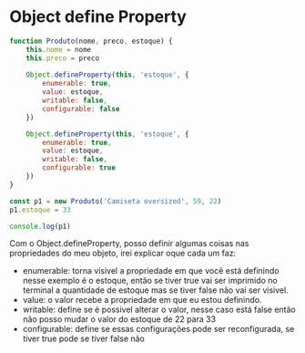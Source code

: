 # Object define Property

```javascript
function Produto(nome, preco, estoque) {
    this.nome = nome 
    this.preco = preco 
   
    Object.defineProperty(this, 'estoque', {
        enumerable: true,
        value: estoque,
        writable: false,
        configurable: false
    })

    Object.defineProperty(this, 'estoque', {
        enumerable: true,
        value: estoque,
        writable: false,
        configurable: true
    })
}

const p1 = new Produto('Camiseta oversized', 59, 22)
p1.estoque = 33

console.log(p1)
```

Com o Object.defineProperty, posso definir algumas coisas nas propriedades do meu objeto, irei explicar oque cada um faz:
- enumerable: torna visivel a propriedade em que você está definindo nesse exemplo é o estoque, então se tiver true vai ser imprimido no terminal a quantidade de estoque mas se tiver false não vai ser visivel.
- value: o valor recebe a propriedade em que eu estou definindo.
- writable: define se é possivel alterar o valor, nesse caso está false então não posso mudar o valor do estoque de 22 para 33
- configurable: define se essas configurações pode ser reconfigurada, se tiver true pode se tiver false não